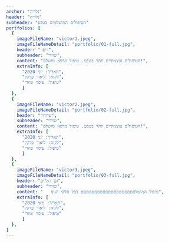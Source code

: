 ```yaml
---
anchor: "גלריה"
header: "גלריה"
subheader: "הטיפולים המושלמים בטבע"
portfolios: [
  {
    imageFileName: "victor1.jpeg",
    imageFileNameDetail: "portfolio/01-full.jpg",
    header: "ריפוי",
    subheader: "שוודי",
    content: "הטיפולים עוצמתיים יותר בטבע. טיפול מרפא מושלם!",
    extraInfo: [
      "תאריך: יוני 2020", 
      "לקוח: ליאור פדקין",
      "טיפול: עיסוי שוודי"
      ]
  },
  {
    imageFileName: "victor2.jpeg",
    imageFileNameDetail: "portfolio/02-full.jpg",
    header: "שחרור",
    subheader: "שוודי",
    content: "הטיפולים עוצמתיים יותר בטבע. טיפול מרפא מושלם!",
    extraInfo: [
      "תאריך: יוני 2020", 
      "לקוח: ליאור פדקין",
      "טיפול: עיסוי שוודי"
      ]
  },
  {
    imageFileName: "victor3.jpeg",
    imageFileNameDetail: "portfolio/03-full.jpg",
    header: "גם רגליים",
    subheader: "שוודי",
    content: "   טיפול המושלםםםםםםםםםםםםםםםםםםםם בכל חלקי הגוף",
    extraInfo: [
      "תאריך: מאי 2020", 
      "לקוח: ליאור פדקין",
      "טיפול: עיסוי שוודי"
      ]
  },
]
---
```

